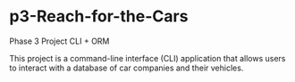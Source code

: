 # p3-Reach-for-the-Cars

Phase 3 Project CLI + ORM

This project is a command-line interface (CLI) application that allows users to interact with a database of car companies and their vehicles. 
